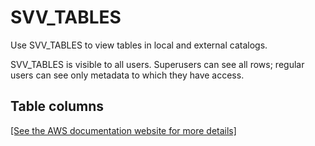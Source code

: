 # SVV\_TABLES<a name="r_SVV_TABLES"></a>

Use SVV\_TABLES to view tables in local and external catalogs\.

SVV\_TABLES is visible to all users\. Superusers can see all rows; regular users can see only metadata to which they have access\. 

## Table columns<a name="r_SVV_TABLES-table-columns"></a>

[\[See the AWS documentation website for more details\]](http://docs.aws.amazon.com/redshift/latest/dg/r_SVV_TABLES.html)